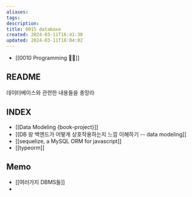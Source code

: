 ```yaml
---
aliases: 
tags: 
description:
title: 0015 database
created: 2024-03-11T16:41:30
updated: 2024-03-11T18:04:02
---
```

- [[0010 Programming 👩‍💻]]

## README

데이터베이스와 관련한 내용들을 총망라

## INDEX

- [[Data Modeling {book-project}]]
- [[DB 랑 백엔드가 어떻게 상호작용하는지 느낌 이해하기 -- data modeling]]
- [[sequelize, a MySQL ORM for javascript]]
- [[typeorm]]

## Memo

- [[여러가지 DBMS들]]
- 
